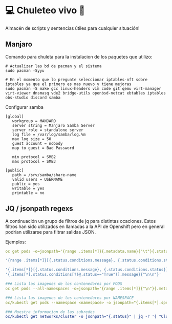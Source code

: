 # 💻 Chuleteo vivo 📜

Almacén de scripts y sentencias útiles para cualquier situación!

## Manjaro
Comando para chuleta para la instalacion de los paquetes que utilizo:
```
# Actualizar las bd de pacman y el sistema
sudo pacman -Syyu

# En el momento que lo pregunte seleccionar iptables-nft sobre iptables ya que el primero es mas nuevo y tiene mejoras
sudo pacman -S make gcc linux-headers vim code git qemu virt-manager virt-viewer dnsmasq vde2 bridge-utils openbsd-netcat ebtables iptables obs-studio discord samba
```

Configurar samba
```
[global]
   workgroup = MANJARO
   server string = Manjaro Samba Server
   server role = standalone server
   log file = /var/log/samba/log.%m
   max log size = 50
   guest account = nobody
   map to guest = Bad Password
   
   min protocol = SMB2
   max protocol = SMB3

[public]
   path = /srv/samba/share-name
   valid users = USERNAME
   public = yes
   writable = yes
   printable = no
```
## JQ / jsonpath regexs

A continuación un grupo de filtros de jq para distintas ocaciones. Estos filtros han sido utilizados en llamadas a la API de Openshift pero en general podrian utilizarse para filtrar salidas JSON.

Ejemplos:
```yaml
oc get pods -o=jsonpath='{range .items[*]}{.metadata.name}{"\t"}{.status.startTime}{"\n"}{end}'

'{range .items[*]}[{.status.conditions.message}, {.status.conditions.status}] {"\n"}{end}'

'{.items[*]}[{.status.conditions.message}, {.status.conditions.status}] {"\n"}'
'{.items[*].status.conditions[?(@.status=="True")].message}{"\n\n"}'

### Lista las imagenes de los contenedores por PODS
oc get pods --all-namespaces -o=jsonpath='{range .items[*]}{"\n"}{.metadata.name}{":\t"}{range .spec.containers[*]}{.image}{", "}{end}{end}' | sort

### Lista las imagenes de los contenedores por NAMESPACE
oc/kubectl get pods --namespace <namespace> -o jsonpath="{.items[*].spec.containers[*].image}"

### Muestra informacion de las subredes 
oc/kubectl get networks/cluster -o jsonpath="{.status}" | jq -r '{ "Cluster Network": .clusterNetwork[].cidr, "Service Network": .serviceNetwork[] }'

```
